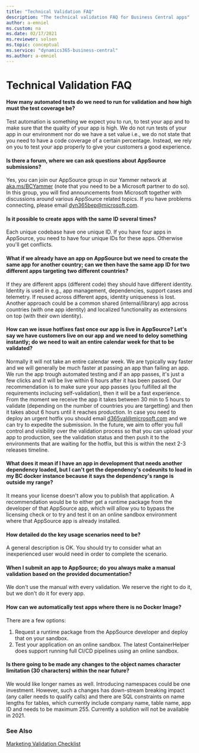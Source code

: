 ```yaml
---
title: "Technical Validation FAQ"
description: "The technical validation FAQ for Business Central apps"
author: a-emniel
ms.custom: na
ms.date: 02/17/2021
ms.reviewer: solsen
ms.topic: conceptual
ms.service: "dynamics365-business-central"
ms.author: a-emniel
---
```


# Technical Validation FAQ
 

#### How many automated tests do we need to run for validation and how high must the test coverage be?  
Test automation is something we expect you to run, to test your app and to make sure that the quality of your app is high. We do not run tests of your app in our environment nor do we have a set value i.e., we do not state that you need to have a code coverage of a certain percentage. Instead, we rely on you to test your app properly to give your customers a good experience.     
 
#### Is there a forum, where we can ask questions about AppSource submissions?
Yes, you can join our AppSource group in our Yammer network at [aka.ms/BCYammer](http://aka.ms/bcyammer) (note that you need to be a Microsoft partner to do so). In this group, you will find announcements from Microsoft together with discussions around various AppSource related topics. If you have problems connecting, please email dyn365bep@microsoft.com. 

#### Is it possible to create apps with the same ID several times?  
Each unique codebase have one unique ID. If you have four apps in AppSource, you need to have four unique IDs for these apps. Otherwise you'll get conflicts. 

#### What if we already have an app on AppSource but we need to create the same app for another country; can we then have the same app ID for two different apps targeting two different countries?  
If they are different apps (different code) they should have different identity. Identity is used in e.g., app management, dependencies, support cases and telemetry. If reused across different apps, identity uniqueness is lost. Another approach could be a common shared (internal/library) app across countries (with one app identity) and localized functionality as extensions on top (with their own identity). 
 
#### How can we issue hotfixes fast once our app is live in AppSource? Let's say we have customers live on our app and we need to deloy something instantly; do we need to wait an entire calendar week for that to be validated?  
Normally it will not take an entire calendar week. We are typically way faster and we will generally be much faster at passing an app than failing an app. We run the app trough automated testing and if an app passes, it's just a few clicks and it will be live within 6 hours after it has been passed. Our recommendation is to make sure your app passes (you fulfilled all the requirements inclucing self-validation), then it will be a fast experience. From the moment we receive the app it takes between 30 min to 5 hours to validate (depending on the number of countries you are targetting) and then it takes about 6 hours until it reaches production. In case you need to deploy an urgent hotfix you should email d365val@microsoft.com and we can try to expedite the submission.
In the future, we aim to offer you full control and visibility over the validation process so that you can upload your app to production, see the validation status and then push it to the environments that are waiting for the hotfix, but this is within the next 2-3 releases timeline.

#### What does it mean if I have an app in development that needs another dependency loaded, but I can't get the dependency's codeunits to load in my BC docker instance because it says the dependency's range is outside my range?  
It means your license doesn't allow you to publish that application. A recommendation would be to either get a runtime package from the developer of that AppSource app, which will allow you to bypass the licensing check or to try and test it on an online sandbox environment where that AppSource app is already installed. 

#### How detailed do the key usage scenarios need to be?  
A general description is OK. You should try to consider what an inexperienced user would need in order to complete the scenario. 

#### When I submit an app to AppSource; do you always make a manual validation based on the provided documentation?  
We don't use the manual with every validation. We reserve the right to do it, but we don't do it for every app. 

#### How can we automatically test apps where there is no Docker Image?  
There are a few options: 
1. Request a runtime package from the AppSource developer and deploy that on your sandbox. 
2. Test your application on an online sandbox. The latest ContainerHelper does support running full CI/CD pipelines using an online sandbox.

#### Is there going to be made any changes to the object names character limitation (30 characters) within the near future? 
We would like longer names as well. Introducing namespaces could be one investment. However, such a changes has down-stream breaking impact (any caller needs to qualify calls) and there are SQL constraints on name lengths for tables, which currently include company name, table name, app ID and needs to be maximum 255. Currently a solution will not be available in 2021. 


### See Also

[Marketing Validation Checklist](readiness-checklist-marketing.md)  